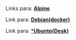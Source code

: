 
Links para: [**Alpine**](https://drive.google.com/file/d/1sZYIiD03CW-vIxMrwLrmIBlQT4HUYw15/view?usp=sharing)

Link para: [**Debian(docker)**](https://drive.google.com/file/d/1M05rt3scsf1IR7Dc07MasvaIjZRfR-J1/view?usp=drive_link)

Link para: [***Ubunto(Desk)**](https://drive.google.com/file/d/1y5hKnF32_EbC_uO8p6POuxLNMlELf2D8/view?usp=drive_link)